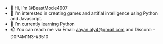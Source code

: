 - 👋 Hi, I’m @BeastMode4907
- 👀 I’m interested in creating games and artifial intelligence using Python and Javascript. 
- 🌱 I’m currently learning Python
- 📫 You can reach me via Email: aayan.aly4@gmail.com and Discord: -D0P4M1N3-#3510
